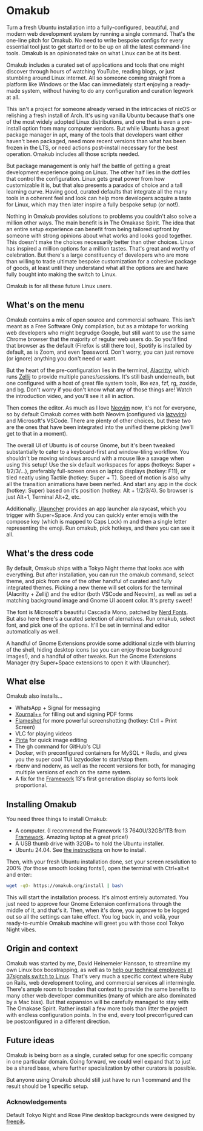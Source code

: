 # Omakub

Turn a fresh Ubuntu installation into a fully-configured, beautiful, and modern web development system by running a single command. That's the one-line pitch for Omakub. No need to write bespoke configs for every essential tool just to get started or to be up on all the latest command-line tools. Omakub is an opinionated take on what Linux can be at its best.

Omakub includes a curated set of applications and tools that one might discover through hours of watching YouTube, reading blogs, or just stumbling around Linux internet. All so someone coming straight from a platform like Windows or the Mac can immediately start enjoying a ready-made system, without having to do any configuration and curation legwork at all.

This isn't a project for someone already versed in the intricacies of nixOS or relishing a fresh install of Arch. It's using vanilla Ubuntu because that's one of the most widely adopted Linux distributions, and one that is even a pre-install option from many computer vendors. But while Ubuntu has a great package manager in apt, many of the tools that developers want either haven't been packaged, need more recent versions than what has been frozen in the LTS, or need actions post-install necessary for the best operation. Omakub includes all those scripts needed.

But package management is only half the battle of getting a great development experience going on Linux. The other half lies in the dotfiles that control the configuration. Linux gets great power from how customizable it is, but that also presents a paradox of choice and a tall learning curve. Having good, curated defaults that integrate all the many tools in a coherent feel and look can help more developers acquire a taste for Linux, which may then later inspire a fully bespoke setup (or not!).

Nothing in Omakub provides solutions to problems you couldn't also solve a million other ways. The main benefit is in The Omakase Spirit. The idea that an entire setup experience can benefit from being tailored upfront by someone with strong opinions about what works and looks good together. This doesn't make the choices necessarily better than other choices. Linux has inspired a million options for a million tastes. That's great and worthy of celebration. But there's a large constituency of developers who are more than willing to trade ultimate bespoke customization for a cohesive package of goods, at least until they understand what all the options are and have fully bought into making the switch to Linux.

Omakub is for all these future Linux users.

## What's on the menu

Omakub contains a mix of open source and commercial software. This isn't meant as a Free Software Only compilation, but as a mixtape for working web developers who might begrudge Google, but still want to use the same Chrome browser that the majority of regular web users do. So you'll find that browser as the default (Firefox is still there too), Spotify is installed by default, as is Zoom, and even 1password. Don't worry, you can just remove (or ignore) anything you don't need or want.

But the heart of the pre-configuration lies in the terminal, [Alacritty](https://alacritty.org/), which runs [Zellij](https://zellij.dev/) to provide multiple panes/sessions. It's still bash underneath, but one configured with a host of great file system tools, like eza, fzf, rg, zoxide, and bg. Don't worry if you don't know what any of those things are! Watch the introduction video, and you'll see it all in action.

Then comes the editor. As much as I love [Neovim](https://neovim.io/) now, it's not for everyone, so by default Omakub comes with both Neovim (configured via [lazyvim](https://www.lazyvim.org/)) and Microsoft's VSCode. There are plenty of other choices, but these two are the ones that have been integrated into the unified theme picking (we'll get to that in a moment).

The overall UI of Ubuntu is of course Gnome, but it's been tweaked substantially to cater to a keyboard-first and window-tiling workflow. You shouldn't be moving windows around with a mouse like a savage when using this setup! Use the six default workspaces for apps (hotkeys: Super + 1/2/3/...), preferably full-screen ones on laptop displays (hotkey: F11), or tiled neatly using Tactile (hotkey: Super + T). Speed of motion is also why all the transition animations have been nerfed. And start any app in the dock (hotkey: Super) based on it's position (hotkey: Alt + 1/2/3/4). So browser is just Alt+1, Terminal Alt+2, etc.

Additionally, [Ulauncher](https://ulauncher.io/) provides an app launcher ala raycast, which you trigger with Super+Space. And you can quickly enter emojis with the compose key (which is mapped to Caps Lock) m and then a single letter representing the emoji. Run omakub, pick hotkeys, and there you can see it all.

## What's the dress code

By default, Omakub ships with a Tokyo Night theme that looks ace with everything. But after installation, you can run the omakub command, select theme, and pick from one of the other handful of curated and fully integrated themes. Picking a new theme will set colors for the terminal (Alacritty + Zellij) and the editor (both VSCode and Neovim), as well as set a matching background image and Gnome UI accent color. It's pretty sweet!

The font is Microsoft's beautiful Cascadia Mono, patched by [Nerd Fonts](https://www.nerdfonts.com/). But also here there's a curated selection of alernatives. Run omakub, select font, and pick one of the options. It'll be set in terminal and editor automatically as well.

A handful of Gnome Extensions provide some additional sizzle with blurring of the shell, hiding desktop icons (so you can enjoy those background images!), and a handful of other tweaks. Run the Gnome Extensions Manager (try Super+Space extensions to open it with Ulauncher).

## What else

Omakub also installs...

- WhatsApp + Signal for messaging
- [Xournal++](https://xournalpp.github.io/) for filling out and signing PDF forms
- [Flameshot](https://flameshot.org/) for more powerful screenshotting (hotkey: Ctrl + Print Screen)
- VLC for playing videos
- [Pinta](https://www.pinta-project.com/) for quick image editing
- The gh command for GitHub's CLI
- Docker, with preconfigured containers for MySQL + Redis, and gives you the super cool TUI lazydocker to start/stop them. 
- rbenv and nodenv, as well as the recent versions for both, for managing multiple versions of each on the same system.
- A fix for the [Framework](https://frame.work/) 13's first generation display so fonts look proportional.

## Installing Omakub

You need three things to install Omakub:

- A computer. (I recommend the Framework 13 7640U/32GB/1TB from [Framework](https://frame.work/). Amazing laptop at a great price!)
- A USB thumb drive with 32GB+ to hold the Ubuntu installer.
- Ubuntu 24.04. See [the instructions](https://ubuntu.com/tutorials/install-ubuntu-desktop#1-overview) on how to install.

Then, with your fresh Ubuntu installation done, set your screen resolution to 200% (for those smooth looking fonts!), open the terminal with Ctrl+alt+t and enter:

```bash
wget -qO- https://omakub.org/install | bash
```

This will start the installation process. It's almost entirely automated. You just need to approve four Gnome Extension confirmations through the middle of it, and that's it. Then, when it's done, you approve to be logged out so all the settings can take effect. You log back in, and voilà, your ready-to-rumble Omakub machine will greet you with those cool Tokyo Night vibes.

## Origin and context

Omakub was started by me, David Heinemeier Hansson, to streamline my own Linux box boostrapping, as well as to [help our technical employees at 37signals switch to Linux](https://world.hey.com/dhh/linux-as-the-new-developer-default-at-37signals-ef0823b7). That's very much a specific context where Ruby on Rails, web development tooling, and commercial services all intermingle. There's ample room to broaden that context to provide the same benefits to many other web developer communities (many of which are also dominated by a Mac bias). But that expansion will be carefully managed to stay with The Omakase Spirit. Rather install a few more tools than litter the project with endless configuration points. In the end, every tool preconfigured can be postconfigured in a different direction.

## Future ideas

Omakub is being born as a single, curated setup for one specific company in one particular domain. Going forward, we could well expand that to just be a shared base, where further specialization by other curators is possible.

But anyone using Omakub should still just have to run 1 command and the result should be 1 specific setup.

### Acknowledgements

Default Tokyo Night and Rose Pine desktop backgrounds were designed by [freepik](https://freepik.com).
